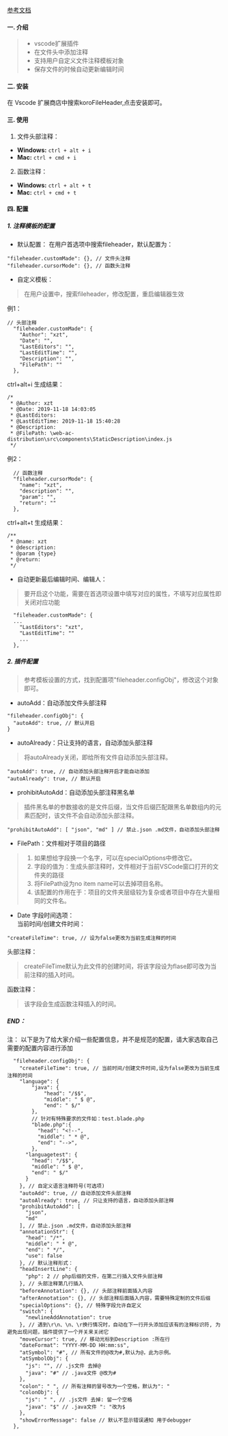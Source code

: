 [参考文档](https://github.com/OBKoro1/koro1FileHeader/wiki/%E9%85%8D%E7%BD%AE)
#### 一. 介绍
> -  vscode扩展插件
> - 在文件头中添加注释
> - 支持用户自定义文件注释模板对象
> - 保存文件的时候自动更新编辑时间

#### 二. 安装
在 Vscode 扩展商店中搜索koroFileHeader,点击安装即可。

#### 三. 使用
1. 文件头部注释：
- **Windows:**  `ctrl + alt + i`
- **Mac:**  `ctrl + cmd + i`
2. 函数注释：
- **Windows:**  `ctrl + alt + t`
- **Mac:**  `ctrl + cmd + t`

#### 四. 配置

##### 1. 注释模板的配置
- 默认配置：
在用户首选项中搜索fileheader，默认配置为：
```
"fileheader.customMade": {}, // 文件头注释
"fileheader.cursorMode": {}, // 函数头注释
```
- 自定义模板：
> 在用户设置中，搜索fileheader，修改配置，重启编辑器生效   

例1：

```
// 头部注释
  "fileheader.customMade": {
    "Author": "xzt",
    "Date": "",
    "LastEditors": "",
    "LastEditTime": "",
    "Description": "",
    "FilePath": ""
  },
```
ctrl+alt+i 生成结果：
```
/*
 * @Author: xzt
 * @Date: 2019-11-18 14:03:05
 * @LastEditors:
 * @LastEditTime: 2019-11-18 15:40:28
 * @Description:
 * @FilePath: \web-ac-distribution\src\components\StaticDescription\index.js
 */
```
例2：
```
  // 函数注释
  "fileheader.cursorMode": {
    "name": "xzt",
    "description": "",
    "param": "",
    "return": ""
  },
```
ctrl+alt+t 生成结果：
```
/**
 * @name: xzt
 * @description: 
 * @param {type} 
 * @return: 
 */
```
- 自动更新最后编辑时间、编辑人：   
> 要开启这个功能，需要在首选项设置中填写对应的属性，不填写对应属性即关闭对应功能
```
  "fileheader.customMade": {
  ...
    "LastEditors": "xzt",
    "LastEditTime": ""
    ...
  },
```

##### 2. 插件配置
> 参考模板设置的方式，找到配置项"fileheader.configObj"，修改这个对象即可。

- autoAdd：自动添加文件头部注释
```
"fileheader.configObj": {
  "autoAdd": true, // 默认开启
}
```

- autoAlready：只让支持的语言，自动添加头部注释
> 将autoAlready关闭，即给所有文件自动添加头部注释。
```
"autoAdd": true, // 自动添加头部注释开启才能自动添加
"autoAlready": true, // 默认开启
```
- prohibitAutoAdd：自动添加头部注释黑名单
> 插件黑名单的参数接收的是文件后缀，当文件后缀匹配跟黑名单数组内的元素匹配时，该文件不会自动添加头部注释。
```
"prohibitAutoAdd": [ "json", "md" ] // 禁止.json .md文件，自动添加头部注释
```

- FilePath：文件相对于项目的路径
> 1. 如果想给字段换一个名字，可以在specialOptions中修改它。   
> 2. 字段的值为：生成头部注释时，文件相对于当前VSCode窗口打开的文件夹的路径
> 3. 将FilePath设为no item name可以去掉项目名称。
> 4. 该配置的作用在于：项目的文件夹层级较为复杂或者项目中存在大量相同的文件名。

- Date 字段时间选项：   
当前时间/创建文件时间：
```
"createFileTime": true, // 设为false更改为当前生成注释的时间
```
头部注释：
> createFileTime默认为此文件的创建时间，将该字段设为flase即可改为当前注释的插入时间。       

函数注释：
> 该字段会生成函数注释插入的时间。

##### END：
注： 以下是为了给大家介绍一些配置信息，并不是规范的配置，请大家选取自己需要的配置内容进行添加
```
  "fileheader.configObj": {
    "createFileTime": true, // 当前时间/创建文件时间,设为false更改为当前生成注释的时间
    "language": {
        "java": {
            "head": "/$$",
            "middle": " $ @",
            "end": " $/"
        },
        // 针对有特殊要求的文件如：test.blade.php
        "blade.php":{
          "head": "<!--",
          "middle": " * @",
          "end": "-->",
        },
      "languagetest": {
        "head": "/$$",
        "middle": " $ @",
        "end": " $/"
      }
    }, // 自定义语言注释符号(可选项)
    "autoAdd": true, // 自动添加文件头部注释
    "autoAlready": true, // 只让支持的语言，自动添加头部注释
    "prohibitAutoAdd": [
      "json",
      "md"
    ], // 禁止.json .md文件，自动添加头部注释
    "annotationStr": {
      "head": "/*",
      "middle": " * @",
      "end": " */",
      "use": false
    }, // 默认注释形式：
    "headInsertLine": {
      "php": 2 // php后缀的文件，在第二行插入文件头部注释
    }, // 头部注释第几行插入
    "beforeAnnotation": {}, // 头部注释前面插入内容
    "afterAnnotation": {}, // 头部注释后面插入内容，需要特殊定制的文件后缀
    "specialOptions": {}, // 特殊字段允许自定义
    "switch": {
      "newlineAddAnnotation": true
    }, // 遇到\r\n、\n、\r换行情况时，自动在下一行开头添加应该有的注释标识符, 为避免出现问题，插件提供了一个开关来关闭它
    "moveCursor": true, // 移动光标到Description :所在行
    "dateFormat": "YYYY-MM-DD HH:mm:ss",
    "atSymbol": "#", // 所有文件的@改为#,默认为@，此为示例。
    "atSymbolObj": {
      "js": "", // .js文件 去掉@
      "java": "#" // .java文件 @改为#
    },
    "colon": " ", // 所有注释的冒号改为一个空格，默认为": "
    "colonObj": {
      "js": " ", // .js文件 去掉: 留一个空格
      "java": "$" // .java文件 ": "改为$
    },
    "showErrorMessage": false // 默认不显示错误通知 用于debugger
  },
```